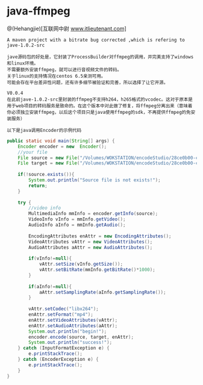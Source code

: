 # java-ffmpeg
@(Hehangjie)[互联网中尉 www.itlieutenant.com]

    A maven project with a bitrate bug corrected ,which is refering to jave-1.0.2-src

    jave源码包的好处是，它封装了ProcessBuilder对ffmpeg的调用，并完美支持了windows和linux环境。
    不需要额外安装ffmpeg，就可以进行音视频文件的转码。
    关于linux的支持情况在centos 6.5亲测可用。
    可能会存在平台差异性问题，还有许多细节被验证和完善，所以选择了让它开源。
    
    V0.0.4 
    在此前jave-1.0.2-src里封装的ffmpeg不支持h264，h265格式的vcodec。这对于原本是用于web项目的转码服务是致命的。在这个版本中对此做了修复，将ffmpeg分离出来（意味着你必须独立安装ffmpeg，以后这个项目只是java使用ffmpeg的sdk，不再提供ffmpeg的免安装服务）
    
    以下是java调用Encoder的示例代码

```` java
public static void main(String[] args) {
	Encoder encoder = new  Encoder();
	//your file 
	File source = new File("/Volumes/WOKSTATION/encodeStudio/28ce0b00-c0be-4710-a893-ba6e45374c94.wmv");
	File target = new File("/Volumes/WOKSTATION/encodeStudio/28ce0b00-c0be-4710-a893-ba6e45374c94.mp4");
	
	if(!source.exists()){
		System.out.println("Source file is not exists!");
		return;
	}
	
	try {
		//video info
		MultimediaInfo mmInfo = encoder.getInfo(source);
		VideoInfo vInfo = mmInfo.getVideo();
		AudioInfo aInfo = mmInfo.getAudio();
		
		EncodingAttributes enAttr = new EncodingAttributes(); 
		VideoAttributes vAttr = new VideoAttributes();
		AudioAttributes aAttr = new AudioAttributes();
		
		if(vInfo!=null){
			vAttr.setSize(vInfo.getSize());
			vAttr.setBitRate(mmInfo.getBitRate()*1000);
		}
		
		if(aInfo!=null){
			aAttr.setSamplingRate(aInfo.getSamplingRate());
		}
		
		vAttr.setCodec("libx264");
		enAttr.setFormat("mp4");
		enAttr.setVideoAttributes(vAttr);
		enAttr.setAudioAttributes(aAttr);
		System.out.println("begin!");
		encoder.encode(source, target, enAttr);
		System.out.println("success!");
	} catch (InputFormatException e) {
		e.printStackTrace();
	} catch (EncoderException e) {
		e.printStackTrace();
	}
}
````
